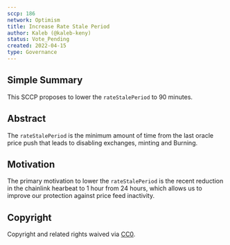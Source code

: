 ```yaml
---
sccp: 186
network: Optimism
title: Increase Rate Stale Period
author: Kaleb (@kaleb-keny)
status: Vote_Pending
created: 2022-04-15
type: Governance
---
```


## Simple Summary

<!--"If you can't explain it simply, you don't understand it well enough." Provide a simplified and layman-accessible explanation of the SCCP.-->

This SCCP proposes to lower the `rateStalePeriod` to 90 minutes. 

## Abstract

<!--A short (~200 word) description of the variable change proposed.-->

The `rateStalePeriod` is the minimum amount of time from the last oracle price push that leads to disabling exchanges, minting and Burning.

## Motivation

<!--The motivation is critical for SCCPs that want to update variables within Synthetix. It should clearly explain why the existing variable is not incentive aligned. SCCP submissions without sufficient motivation may be rejected outright.-->

The primary motivation to lower the `rateStalePeriod` is the recent reduction in the chainlink hearbeat to 1 hour from 24 hours, which allows us to improve our protection against price feed inactivity.

## Copyright

Copyright and related rights waived via [CC0](https://creativecommons.org/publicdomain/zero/1.0/).
